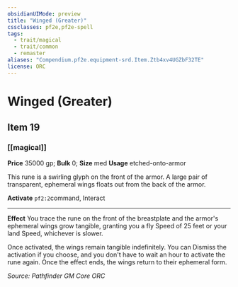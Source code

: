 ```yaml
---
obsidianUIMode: preview
title: "Winged (Greater)"
cssclasses: pf2e,pf2e-spell
tags:
  - trait/magical
  - trait/common
  - remaster
aliases: "Compendium.pf2e.equipment-srd.Item.Ztb4xv4UGZbF32TE"
license: ORC
---
```

# Winged (Greater)
## Item 19
### [[magical]]


**Price** 35000 gp; 
**Bulk** 0; **Size** med
**Usage** etched-onto-armor

This rune is a swirling glyph on the front of the armor. A large pair of transparent, ephemeral wings floats out from the back of the armor.

**Activate** `pf2:2`command, Interact

* * *

**Effect** You trace the rune on the front of the breastplate and the armor's ephemeral wings grow tangible, granting you a fly Speed of 25 feet or your land Speed, whichever is slower.

Once activated, the wings remain tangible indefinitely. You can Dismiss the activation if you choose, and you don't have to wait an hour to activate the rune again. Once the effect ends, the wings return to their ephemeral form.

*Source: Pathfinder GM Core*
*ORC*
